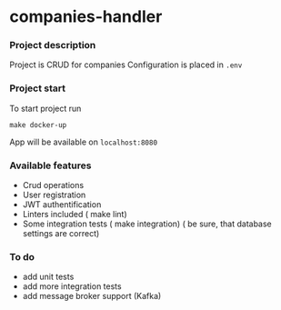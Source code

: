 # companies-handler

### Project description

Project is CRUD for companies
Configuration is placed in ``.env``

### Project start

To start project run

```make docker-up```

App will be available on ```localhost:8080```



### Available features

* Crud operations
* User registration
* JWT authentification
* Linters included ( make lint)
* Some integration tests ( make integration) ( be sure, that database settings are correct)


### To do
* add unit tests
* add more integration tests
* add message broker support (Kafka)